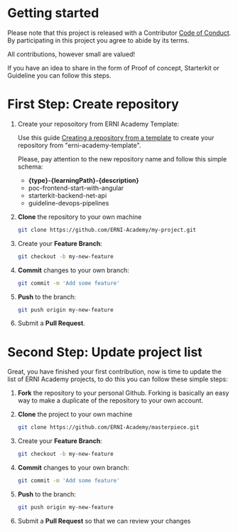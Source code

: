 [code_of_conduct]: CODE_OF_CONDUCT.md
[repo_from_template]: https://docs.github.com/en/github/creating-cloning-and-archiving-repositories/creating-a-repository-from-a-template

# Getting started
Please note that this project is released with a Contributor [Code of Conduct][code_of_conduct]. By participating in this project you agree to abide by its terms.

All contributions, however small are valued!

If you have an idea to share in the form of Proof of concept, Starterkit or Guideline you can follow this steps.

# First Step: Create repository

1. Create your reposoitory from ERNI Academy Template:
   
   Use this guide [Creating a repository from a template][repo_from_template] to create your repository from "erni-academy-template".

   Please, pay attention to the new repository name and follow this simple schema:

   - **{type}-{learningPath}-{description}**
   - poc-frontend-start-with-angular
   - starterkit-backend-net-api
   - guideline-devops-pipelines

2. **Clone** the repository to your own machine
    ```sh
    git clone https://github.com/ERNI-Academy/my-project.git
    ```

3. Create your **Feature Branch**: 
    ```sh
    git checkout -b my-new-feature
    ```

4. **Commit** changes to your own branch: 
    ```sh
    git commit -m 'Add some feature'
    ```

5. **Push** to the branch: 
    ```sh
    git push origin my-new-feature
    ```

6. Submit a **Pull Request**.

# Second Step: Update project list
Great, you have finished your first contribution, now is time to update the list of ERNI Academy projects, to do this you can follow these simple steps:

1. **Fork** the repository to your personal Github. Forking is basically an easy way to make a duplicate of the repository to your own account.

2. **Clone** the project to your own machine
    ```sh
    git clone https://github.com/ERNI-Academy/masterpiece.git
    ```

3. Create your **Feature Branch**: 
    ```sh
    git checkout -b my-new-feature
    ```

4. **Commit** changes to your own branch: 
    ```sh
    git commit -m 'Add some feature'
    ```

5. **Push** to the branch: 
    ```sh
    git push origin my-new-feature
    ```

6. Submit a **Pull Request** so that we can review your changes